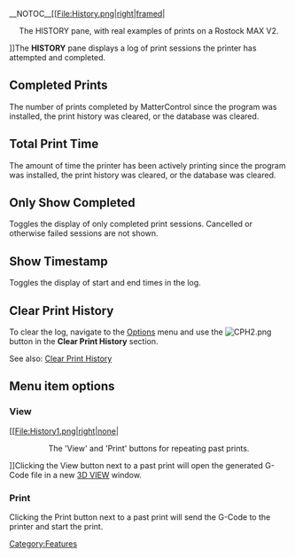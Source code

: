 \_\_NOTOC\_\_\[\[[File:History.png|right|framed](File:History.png%7Cright%7Cframed)|

<center>

The HISTORY pane, with real examples of prints on a Rostock MAX V2.

</center>

\]\]The **HISTORY** pane displays a log of print sessions the printer
has attempted and completed.

## Completed Prints

The number of prints completed by MatterControl since the program was
installed, the print history was cleared, or the database was cleared.

## Total Print Time

The amount of time the printer has been actively printing since the
program was installed, the print history was cleared, or the database
was cleared.

## Only Show Completed

Toggles the display of only completed print sessions. Cancelled or
otherwise failed sessions are not shown.

## Show Timestamp

Toggles the display of start and end times in the log.

## Clear Print History

To clear the log, navigate to the
[Options](options#Clear_Print_History) menu and use the
![CPH2.png](http://wiki.mattercontrol.com/images/5/57/CPH2.png "CPH2.png") button in the **Clear Print History**
section.

See also: [Clear Print
History](options/clear-print-history)  

## Menu item options

### View

\[\[[File:History1.png|right|none](File:History1.png%7Cright%7Cnone)|

<center>

The 'View' and 'Print' buttons for repeating past prints.

</center>

\]\]Clicking the View button next to a past print will open the
generated G-Code file in a new [3D VIEW](3d-view.md) window.

### Print

Clicking the Print button next to a past print will send the G-Code to
the printer and start the print.

[Category:Features](category:features)
